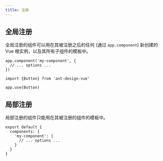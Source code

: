 ```yaml
---
title: 注册
---
```


## 全局注册

全局注册的组件可以用在其被注册之后的任何 (通过 `app.component`) 新创建的 Vue 根实例，以及其所有子组件的模板中。

```tsx
app.component('my-component', {
  // ... options ...
})
```

```tsx
import {Button} from 'ant-design-vue'

app.use(Button)
```

## 局部注册

局部注册的组件只能用在其被注册的组件的模板中。

```tsx
export default {
  components: {
    'my-component': {
      // ... options ...
    }
  }
}
```
